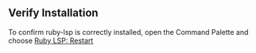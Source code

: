 ## Verify Installation

To confirm ruby-lsp is correctly installed, open the Command Palette and choose
<a class="command" title="Run command" href="command:ruby-lsp.restart">Ruby LSP: Restart</a>
